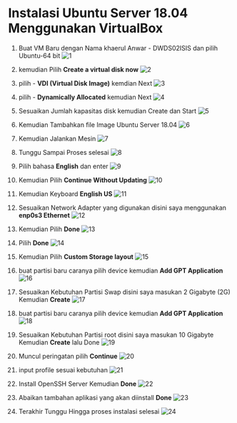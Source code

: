 # Instalasi Ubuntu Server 18.04 Menggunakan VirtualBox

1. Buat VM Baru dengan Nama khaerul Anwar - DWDS02ISIS dan pilih Ubuntu-64 bit
![1](../assets/Capture.PNG)

1. kemudian Pilih **Create a virtual disk now**
![2](../assets/Capture2.PNG)

1. pilih - **VDI (Virtual Disk Image)** kemdian Next
![3](../assets/Capture3.PNG)

1. pilih - **Dynamically Allocated** kemudian Next
![4](../assets/Capture4.PNG)

1. Sesuaikan Jumlah kapasitas disk kemudian Create dan Start
![5](../assets/Capture5.PNG)

1. Kemudian Tambahkan file Image Ubuntu Server 18.04
![6](../assets/Capture6.PNG)

1. Kemudian Jalankan Mesin
![7](../assets/Capture7.PNG)

1. Tunggu Sampai Proses selesai
![8](../assets/Capture8.PNG)

1. Pilih bahasa **English** dan enter
![9](../assets/Capture9.PNG)

1. Kemudian Pilih **Continue Without Updating**
![10](../assets/Capture10.PNG)

1. Kemudian Keyboard **English US**
![11](../assets/Capture11.PNG)

1. Sesuaikan Network Adapter yang digunakan disini saya menggunakan **enp0s3 Ethernet**
![12](../assets/Capture12.PNG)

1. Kemudian Pilih **Done**
![13](../assets/Capture13.PNG)

1.  Pilih **Done**
![14](../assets/Capture14.PNG)

1. Kemudian Pilih **Custom Storage layout**
![15](../assets/Capture15.PNG)

1. buat partisi baru caranya pilih device kemudian **Add GPT Application**
![16](../assets/Capture16.PNG)

1. Sesuaikan Kebutuhan Partisi Swap disini saya masukan 2 Gigabyte (2G) Kemudian **Create**
![17](../assets/Capture17.PNG)

1. buat partisi baru caranya pilih device kemudian **Add GPT Application**
![18](../assets/Capture18.PNG)

1. Sesuaikan Kebutuhan Partisi root disini saya masukan 10 Gigabyte Kemudian **Create** lalu Done
![19](../assets/Capture19.PNG)

1. Muncul peringatan pilih **Continue**
![20](../assets/Capture20.PNG)

1. input profile sesuai kebutuhan
![21](../assets/Capture21.PNG)

1. Install OpenSSH Server Kemudian **Done**
![22](../assets/Capture22.PNG)

1. Abaikan tambahan aplikasi yang akan diinstall **Done**
![23](../assets/Capture23.PNG)

1. Terakhir Tunggu Hingga proses instalasi selesai
![24](../assets/Capture24.PNG)